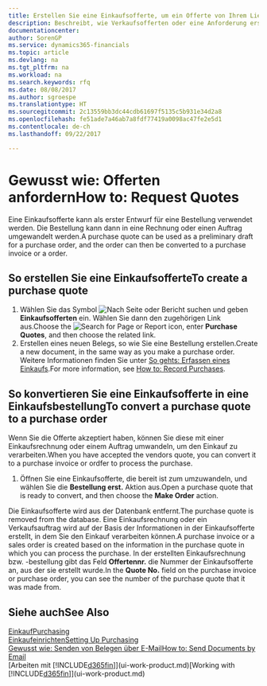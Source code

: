 ```yaml
---
title: Erstellen Sie eine Einkaufsofferte, um ein Offerte von Ihrem Lieferanten anzufordern | Microsoft Docs
description: Beschreibt, wie Verkaufsofferten oder eine Anforderung erstellt wird, um Ihre Offerte zu erfassen, um unter bestimmten Bedingungen einem Kunden zu verkaufen.
documentationcenter: 
author: SorenGP
ms.service: dynamics365-financials
ms.topic: article
ms.devlang: na
ms.tgt_pltfrm: na
ms.workload: na
ms.search.keywords: rfq
ms.date: 08/08/2017
ms.author: sgroespe
ms.translationtype: HT
ms.sourcegitcommit: 2c13559bb3dc44cdb61697f5135c5b931e34d2a8
ms.openlocfilehash: fe51ade7a46ab7a8fdf77419a0098ac47fe2e5d1
ms.contentlocale: de-ch
ms.lasthandoff: 09/22/2017

---
```

# <a name="how-to-request-quotes"></a><span data-ttu-id="ce6bb-103">Gewusst wie: Offerten anfordern</span><span class="sxs-lookup"><span data-stu-id="ce6bb-103">How to: Request Quotes</span></span>
<span data-ttu-id="ce6bb-104">Eine Einkaufsofferte kann als erster Entwurf für eine Bestellung verwendet werden. Die Bestellung kann dann in eine Rechnung oder einen Auftrag umgewandelt werden.</span><span class="sxs-lookup"><span data-stu-id="ce6bb-104">A purchase quote can be used as a preliminary draft for a purchase order, and the order can then be converted to a purchase invoice or a order.</span></span>


## <a name="to-create-a-purchase-quote"></a><span data-ttu-id="ce6bb-105">So erstellen Sie eine Einkaufsofferte</span><span class="sxs-lookup"><span data-stu-id="ce6bb-105">To create a purchase quote</span></span>
1. <span data-ttu-id="ce6bb-106">Wählen Sie das Symbol ![Nach Seite oder Bericht suchen](media/ui-search/search_small.png "Nach Seite oder Bericht suchen") und geben **Einkaufsofferten** ein. Wählen Sie dann den zugehörigen Link aus.</span><span class="sxs-lookup"><span data-stu-id="ce6bb-106">Choose the ![Search for Page or Report](media/ui-search/search_small.png "Search for Page or Report icon") icon, enter **Purchase Quotes**, and then choose the related link.</span></span>
2. <span data-ttu-id="ce6bb-107">Erstellen eines neuen Belegs, so wie Sie eine Bestellung erstellen.</span><span class="sxs-lookup"><span data-stu-id="ce6bb-107">Create a new document, in the same way as you make a purchase order.</span></span> <span data-ttu-id="ce6bb-108">Weitere Informationen finden Sie unter [So gehts: Erfassen eines Einkaufs](purchasing-how-record-purchases.md).</span><span class="sxs-lookup"><span data-stu-id="ce6bb-108">For more information, see [How to: Record Purchases](purchasing-how-record-purchases.md).</span></span>

## <a name="to-convert-a-purchase-quote-to-a-purchase-order"></a><span data-ttu-id="ce6bb-109">So konvertieren Sie eine Einkaufsofferte in eine Einkaufsbestellung</span><span class="sxs-lookup"><span data-stu-id="ce6bb-109">To convert a purchase quote to a purchase order</span></span>
<span data-ttu-id="ce6bb-110">Wenn Sie die Offerte akzeptiert haben, können Sie diese mit einer Einkaufsrechnung oder einem Auftrag umwandeln, um den Einkauf zu verarbeiten.</span><span class="sxs-lookup"><span data-stu-id="ce6bb-110">When you have accepted the vendors quote, you can convert it to a purchase invoice or ordfer to process the purchase.</span></span>

1. <span data-ttu-id="ce6bb-111">Öffnen Sie eine Einkaufsofferte, die bereit ist zum umzuwandeln, und wählen Sie die **Bestellung erst.** Aktion aus.</span><span class="sxs-lookup"><span data-stu-id="ce6bb-111">Open a purchase quote that is ready to convert, and then choose the **Make Order** action.</span></span>

<span data-ttu-id="ce6bb-112">Die Einkaufsofferte wird aus der Datenbank entfernt.</span><span class="sxs-lookup"><span data-stu-id="ce6bb-112">The purchase quote is removed from the database.</span></span> <span data-ttu-id="ce6bb-113">Eine Einkaufsrechnung oder ein Verkaufsauftrag wird auf der Basis der Informationen in der Einkaufsofferte erstellt, in dem Sie den Einkauf verarbeiten können.</span><span class="sxs-lookup"><span data-stu-id="ce6bb-113">A purchase invoice or a sales order is created based on the information in the purchase quote in which you can process the purchase.</span></span> <span data-ttu-id="ce6bb-114">In der erstellten Einkaufsrechnung bzw. -bestellung gibt das Feld **Offertennr.** die Nummer der Einkaufsofferte an, aus der sie erstellt wurde.</span><span class="sxs-lookup"><span data-stu-id="ce6bb-114">In the **Quote No.** field on the purchase invoice or purchase order, you can see the number of the purchase quote that it was made from.</span></span>

## <a name="see-also"></a><span data-ttu-id="ce6bb-115">Siehe auch</span><span class="sxs-lookup"><span data-stu-id="ce6bb-115">See Also</span></span>
[<span data-ttu-id="ce6bb-116">Einkauf</span><span class="sxs-lookup"><span data-stu-id="ce6bb-116">Purchasing</span></span>](purchasing-manage-purchasing.md)  
[<span data-ttu-id="ce6bb-117">Einkaufeinrichten</span><span class="sxs-lookup"><span data-stu-id="ce6bb-117">Setting Up Purchasing</span></span>](purchasing-setup-purchasing.md)  
[<span data-ttu-id="ce6bb-118">Gewusst wie: Senden von Belegen über E-Mail</span><span class="sxs-lookup"><span data-stu-id="ce6bb-118">How to: Send Documents by Email</span></span>](ui-how-send-documents-email.md)  
<span data-ttu-id="ce6bb-119">[Arbeiten mit [!INCLUDE[d365fin](includes/d365fin_md.md)]](ui-work-product.md)</span><span class="sxs-lookup"><span data-stu-id="ce6bb-119">[Working with [!INCLUDE[d365fin](includes/d365fin_md.md)]](ui-work-product.md)</span></span>

